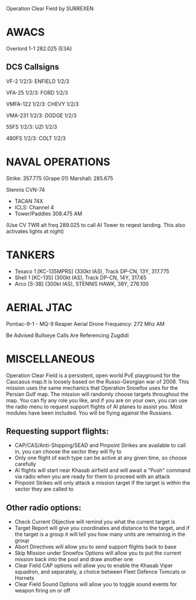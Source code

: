 Operation Clear Field by SURREXEN

AWACS
=====

Overlord 1-1 282.025 (E3A)

DCS Callsigns
-------------

VF-2 1/2/3: ENFIELD 1/2/3

VFA-25 1/2/3: FORD 1/2/3

VMFA-122 1/2/3: CHEVY 1/2/3

VMA-231 1/2/3: DODGE 1/2/3

55FS 1/2/3: UZI 1/2/3

480FS 1/2/3: COLT 1/2/3

NAVAL OPERATIONS
================

Strike: 357.775 (Grape 01)
Marshall: 285.675

Stennis CVN-74
- TACAN 74X
- ICLS: Channel 4
- Tower/Paddles 308.475 AM

(Use CV TWR alt freq 289.025 to call AI Tower to reqest landing. This also activates lights at night)



TANKERS
=======

- Texaco 1 [KC-135MPRS] (330kt IAS), Track DP-CN, 13Y, 317.775 
- Shell 1 [KC-135] (300kt IAS), Track DP-CN, 14Y, 317.65
- Arco [S-3B] (300kt IAS), STENNIS HAWK, 38Y, 276.100

AERIAL JTAC
===========

Pontiac-9-1 - MQ-9 Reaper Aerial Drone
Frequency: 272 Mhz AM

Be Advised Bullseye Calls Are Referencing Zugdidi

MISCELLANEOUS
=============

Operation Clear Field is a persistent, open world PvE playground for the Caucasus map.It is loosely based on the Russo-Georgian war of 2008. This mission uses the same mechanics that Operation Snowfox uses for the Persian Gulf map. The mission will randomly choose targets throughout the map. You can fly any role you like, and if you are on your own, you can use the radio menu to request support flights of AI planes to assist you. Most modules have been included. You will be flying against the Russians.

Requesting support flights:
--------------------------

- CAP/CAS/Anti-Shipping/SEAD and Pinpoint Strikes are available to call in, you can choose the sector they will fly to
- Only one flight of each type can be active at any given time, so choose carefully
- AI flights will start near Khasab airfield and will await a "Push" command via radio when you are ready for them to proceed with an attack
- Pinpoint Strikes will only attack a mission target if the target is within the sector they are called to

Other radio options:
--------------------

- Check Current Objective will remind you what the current target is
- Target Report will give you coordinates and distance to the target, and if the target is a group it will tell you how many units are remaining in the group
- Abort Directives will allow you to send support flights back to base
- Skip Mission under Snowfox Options will allow you to put the current mission back into the pool and draw another one
- Clear Field CAP options will allow you to enable the Khasab Viper squadron, and separately, a choice between Fleet Defence Tomcats or Hornets
- Clear Field Sound Options will allow you to toggle sound events for weapon firing on or off
